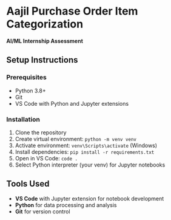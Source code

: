 # Aajil Purchase Order Item Categorization

**AI/ML Internship Assessment**

## Setup Instructions

### Prerequisites
- Python 3.8+
- Git
- VS Code with Python and Jupyter extensions

### Installation
1. Clone the repository
2. Create virtual environment: `python -m venv venv`
3. Activate environment: `venv\Scripts\activate` (Windows)
4. Install dependencies: `pip install -r requirements.txt`
5. Open in VS Code: `code .`
6. Select Python interpreter (your venv) for Jupyter notebooks

## Tools Used
- **VS Code** with Jupyter extension for notebook development
- **Python** for data processing and analysis
- **Git** for version control
